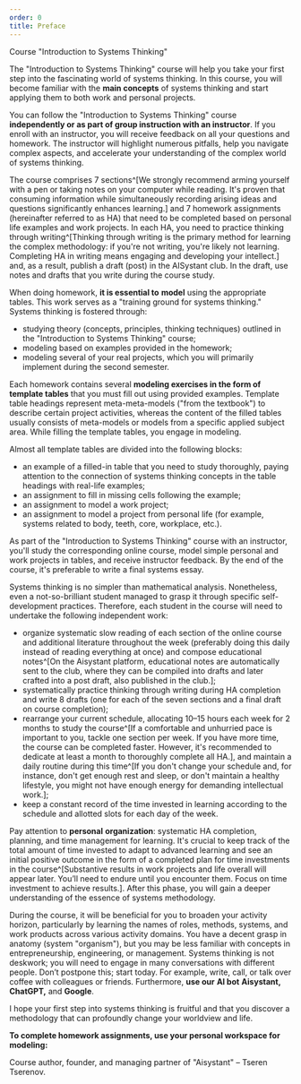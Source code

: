 ```yaml
---
order: 0
title: Preface
---
```


Course "Introduction to Systems Thinking"

The "Introduction to Systems Thinking" course will help you take your first step into the fascinating world of systems thinking. In this course, you will become familiar with the **main concepts** of systems thinking and start applying them to both work and personal projects.

You can follow the "Introduction to Systems Thinking" course **independently or as part of group instruction with an instructor**. If you enroll with an instructor, you will receive feedback on all your questions and homework. The instructor will highlight numerous pitfalls, help you navigate complex aspects, and accelerate your understanding of the complex world of systems thinking.

The course comprises 7 sections^[We strongly recommend arming yourself with a pen or taking notes on your computer while reading. It's proven that consuming information while simultaneously recording arising ideas and questions significantly enhances learning.] and 7 homework assignments (hereinafter referred to as HA) that need to be completed based on personal life examples and work projects. In each HA, you need to practice thinking through writing^[Thinking through writing is the primary method for learning the complex methodology: if you're not writing, you're likely not learning. Completing HA in writing means engaging and developing your intellect.] and, as a result, publish a draft (post) in the AISystant club. In the draft, use notes and drafts that you write during the course study.

When doing homework, **it is essential to** **model** using the appropriate tables. This work serves as a "training ground for systems thinking." Systems thinking is fostered through:

* studying theory (concepts, principles, thinking techniques) outlined in the "Introduction to Systems Thinking" course;
* modeling based on examples provided in the homework;
* modeling several of your real projects, which you will primarily implement during the second semester.

Each homework contains several **modeling exercises in the form of template tables** that you must fill out using provided examples. Template table headings represent meta-meta-models ("from the textbook") to describe certain project activities, whereas the content of the filled tables usually consists of meta-models or models from a specific applied subject area. While filling the template tables, you engage in modeling.

Almost all template tables are divided into the following blocks:

* an example of a filled-in table that you need to study thoroughly, paying attention to the connection of systems thinking concepts in the table headings with real-life examples;
* an assignment to fill in missing cells following the example;
* an assignment to model a work project;
* an assignment to model a project from personal life (for example, systems related to body, teeth, core, workplace, etc.).

As part of the "Introduction to Systems Thinking" course with an instructor, you'll study the corresponding online course, model simple personal and work projects in tables, and receive instructor feedback. By the end of the course, it's preferable to write a final systems essay.

Systems thinking is no simpler than mathematical analysis. Nonetheless, even a not-so-brilliant student managed to grasp it through specific self-development practices. Therefore, each student in the course will need to undertake the following independent work:

* organize systematic slow reading of each section of the online course and additional literature throughout the week (preferably doing this daily instead of reading everything at once) and compose educational notes^[On the Aisystant platform, educational notes are automatically sent to the club, where they can be compiled into drafts and later crafted into a post draft, also published in the club.];
* systematically practice thinking through writing during HA completion and write 8 drafts (one for each of the seven sections and a final draft on course completion);
* rearrange your current schedule, allocating 10–15 hours each week for 2 months to study the course^[If a comfortable and unhurried pace is important to you, tackle one section per week. If you have more time, the course can be completed faster. However, it's recommended to dedicate at least a month to thoroughly complete all HA.], and maintain a daily routine during this time^[If you don't change your schedule and, for instance, don't get enough rest and sleep, or don't maintain a healthy lifestyle, you might not have enough energy for demanding intellectual work.];
* keep a constant record of the time invested in learning according to the schedule and allotted slots for each day of the week.

Pay attention to **personal** **organization**: systematic HA completion, planning, and time management for learning. It's crucial to keep track of the total amount of time invested to adapt to advanced learning and see an initial positive outcome in the form of a completed plan for time investments in the course^[Substantive results in work projects and life overall will appear later. You’ll need to endure until you encounter them. Focus on time investment to achieve results.]. After this phase, you will gain a deeper understanding of the essence of systems methodology.

During the course, it will be beneficial for you to broaden your activity horizon, particularly by learning the names of roles, methods, systems, and work products across various activity domains. You have a decent grasp in anatomy (system "organism"), but you may be less familiar with concepts in entrepreneurship, engineering, or management. Systems thinking is not deskwork; you will need to engage in many conversations with different people. Don’t postpone this; start today. For example, write, call, or talk over coffee with colleagues or friends. Furthermore, **use our** **AI bot** **Aisystant,** **ChatGPT,** and **Google**.

I hope your first step into systems thinking is fruitful and that you discover a methodology that can profoundly change your worldview and life.

**To complete homework assignments, use your personal workspace for modeling:** 

Course author, founder, and managing partner of "Aisystant" – Tseren Tserenov.
